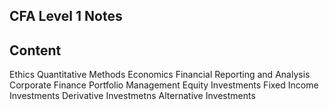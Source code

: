 ## CFA Level 1 Notes

## Content
Ethics
Quantitative Methods
Economics
Financial Reporting and Analysis
Corporate Finance
Portfolio Management
Equity Investments
Fixed Income Investments
Derivative Investmetns
Alternative Investments
